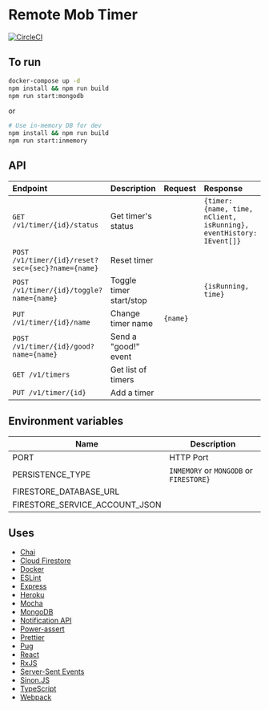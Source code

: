 # Remote Mob Timer

[![CircleCI](https://circleci.com/gh/kigh-ota/remote-mob-timer.svg?style=svg)](https://circleci.com/gh/kigh-ota/remote-mob-timer)

## To run

```sh
docker-compose up -d
npm install && npm run build
npm run start:mongodb
```

or

```sh
# Use in-memory DB for dev
npm install && npm run build
npm run start:inmemory
```

## API

| Endpoint                                          | Description             | Request  | Response                                                            |
| :------------------------------------------------ | :---------------------- | :------- | :------------------------------------------------------------------ |
| `GET /v1/timer/{id}/status`                       | Get timer's status      |          | `{timer: {name, time, nClient, isRunning}, eventHistory: IEvent[]}` |
| `POST /v1/timer/{id}/reset?sec={sec}?name={name}` | Reset timer             |          |                                                                     |
| `POST /v1/timer/{id}/toggle?name={name}`          | Toggle timer start/stop |          | `{isRunning, time}`                                                 |
| `PUT /v1/timer/{id}/name`                         | Change timer name       | `{name}` |                                                                     |
| `POST /v1/timer/{id}/good?name={name}`            | Send a "good!" event    |          |                                                                     |
| `GET /v1/timers`                                  | Get list of timers      |          |                                                                     |
| `PUT /v1/timer/{id}`                              | Add a timer             |          |                                                                     |

## Environment variables

| Name                           | Description                             |
| ------------------------------ | --------------------------------------- |
| PORT                           | HTTP Port                               |
| PERSISTENCE_TYPE               | `INMEMORY` or `MONGODB` or `FIRESTORE}` |
| FIRESTORE_DATABASE_URL         |                                         |
| FIRESTORE_SERVICE_ACCOUNT_JSON |                                         |

## Uses

- [Chai](https://www.chaijs.com/)
- [Cloud Firestore](https://firebase.google.com/docs/firestore)
- [Docker](https://www.docker.com/)
- [ESLint](https://eslint.org/)
- [Express](https://expressjs.com/)
- [Heroku](https://heroku.com)
- [Mocha](https://mochajs.org/)
- [MongoDB](https://www.mongodb.com/)
- [Notification API](https://developer.mozilla.org/docs/Web/API/Notifications_API)
- [Power-assert](https://github.com/power-assert-js/power-assert)
- [Prettier](https://prettier.io/)
- [Pug](https://pugjs.org/)
- [React](https://ja.reactjs.org/)
- [RxJS](https://rxjs-dev.firebaseapp.com/)
- [Server-Sent Events](https://developer.mozilla.org/docs/Web/API/Server-sent_events)
- [Sinon.JS](https://sinonjs.org/)
- [TypeScript](https://www.typescriptlang.org/)
- [Webpack](https://webpack.js.org/)
